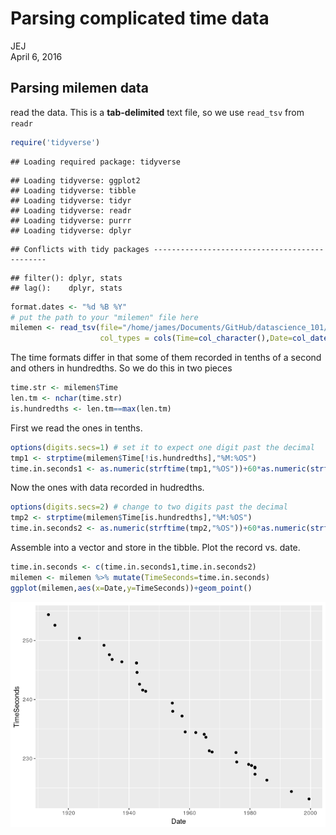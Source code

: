 # Parsing complicated time data
JEJ  
April 6, 2016  

## Parsing milemen data

read the data. This is a **tab-delimited** text file, so we use `read_tsv` from `readr`


```r
require('tidyverse')
```

```
## Loading required package: tidyverse
```

```
## Loading tidyverse: ggplot2
## Loading tidyverse: tibble
## Loading tidyverse: tidyr
## Loading tidyverse: readr
## Loading tidyverse: purrr
## Loading tidyverse: dplyr
```

```
## Conflicts with tidy packages ----------------------------------------------
```

```
## filter(): dplyr, stats
## lag():    dplyr, stats
```

```r
format.dates <- "%d %B %Y"
# put the path to your "milemen" file here
milemen <- read_tsv(file="/home/james/Documents/GitHub/datascience_101/sandbox/jej/Week01/Week01/data/milemen",
                    col_types = cols(Time=col_character(),Date=col_datetime(format=format.dates)))
```

The time formats differ in that some of them recorded in tenths of a second and others in hundredths.
So we do this in two pieces


```r
time.str <- milemen$Time
len.tm <- nchar(time.str)
is.hundredths <- len.tm==max(len.tm)
```

First we read the ones in tenths.


```r
options(digits.secs=1) # set it to expect one digit past the decimal
tmp1 <- strptime(milemen$Time[!is.hundredths],"%M:%OS")
time.in.seconds1 <- as.numeric(strftime(tmp1,"%OS"))+60*as.numeric(strftime(tmp1,"%M"))
```

Now the ones with data recorded in hudredths.


```r
options(digits.secs=2) # change to two digits past the decimal
tmp2 <- strptime(milemen$Time[is.hundredths],"%M:%OS")
time.in.seconds2 <- as.numeric(strftime(tmp2,"%OS"))+60*as.numeric(strftime(tmp2,"%M"))
```

Assemble into a vector and store in the tibble. Plot the record vs. date.


```r
time.in.seconds <- c(time.in.seconds1,time.in.seconds2)
milemen <- milemen %>% mutate(TimeSeconds=time.in.seconds)
ggplot(milemen,aes(x=Date,y=TimeSeconds))+geom_point()
```

![](mile-parse_files/figure-html/unnamed-chunk-5-1.png)<!-- -->

